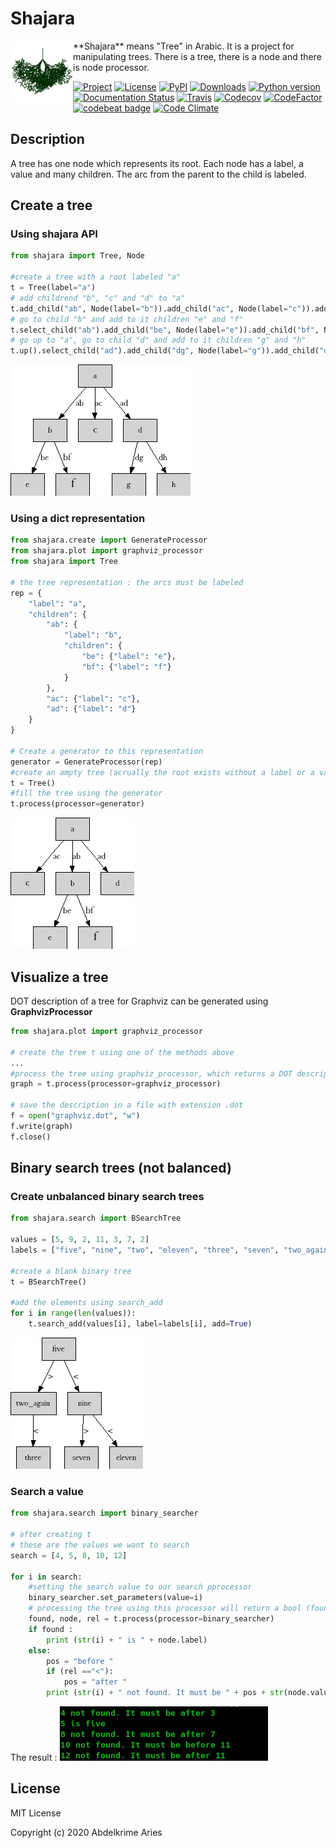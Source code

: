 # Shajara

<img align="left" src="assets/shajara-logo.svg" width="100" height="100">
**Shajara** means "Tree" in Arabic.
It is a project for manipulating trees.
There is a tree, there is a node and there is node processor.

[![Project](https://img.shields.io/badge/Project-Shajara-0BDA51.svg?style=plastic)](https://kariminf.github.io/shajara/)
[![License](https://img.shields.io/badge/License-MIT-0BDA51.svg?style=plastic)](https://opensource.org/licenses/MIT)
[![PyPI](https://img.shields.io/pypi/v/shajara.svg?style=plastic)](https://pypi.python.org/pypi/shajara)
[![Downloads](https://img.shields.io/pypi/dm/shajara.svg?style=plastic)](https://pypi.org/project/shajara/)
[![Python version](https://img.shields.io/pypi/pyversions/shajara.svg?style=plastic)](https://pypi.org/project/shajara/)
[![Documentation Status](https://readthedocs.org/projects/shajara/badge/?version=latest)](https://shajara.readthedocs.io/en/latest/?badge=latest)
[![Travis](https://img.shields.io/travis/kariminf/shajara.svg?style=plastic)](https://travis-ci.org/kariminf/shajara)
[![Codecov](https://img.shields.io/codecov/c/github/kariminf/shajara.svg?style=plastic)](https://codecov.io/gh/kariminf/shajara)
[![CodeFactor](https://www.codefactor.io/repository/github/kariminf/shajara/badge/master)](https://www.codefactor.io/repository/github/kariminf/shajara/overview/master)
[![codebeat badge](https://codebeat.co/badges/9ea7f2f7-58cb-4df9-b4b7-33d33aee07aa)](https://codebeat.co/projects/github-com-kariminf-shajara-master)
[![Code Climate](https://img.shields.io/codeclimate/maintainability-percentage/kariminf/shajara.svg?style=plastic)](https://codeclimate.com/github/kariminf/shajara/)
<br clear="left"/>

## Description

A tree has one node which represents its root.
Each node has a label, a value and many children.
The arc from the parent to the child is labeled.


## Create a tree

### Using shajara API

```python
from shajara import Tree, Node

#create a tree with a root labeled "a"
t = Tree(label="a")
# add childrend "b", "c" and "d" to "a"
t.add_child("ab", Node(label="b")).add_child("ac", Node(label="c")).add_child("ad", Node(label="d"))
# go to child "b" and add to it children "e" and "f"
t.select_child("ab").add_child("be", Node(label="e")).add_child("bf", Node(label="f"))
# go up to "a", go to child "d" and add to it children "g" and "h"
t.up().select_child("ad").add_child("dg", Node(label="g")).add_child("dh", Node(label="h"))
```

![](assets/readme/shajara_api.png)

### Using a dict representation

```python
from shajara.create import GenerateProcessor
from shajara.plot import graphviz_processor
from shajara import Tree

# the tree representation : the arcs must be labeled
rep = {
    "label": "a",
    "children": {
        "ab": {
            "label": "b",
            "children": {
                "be": {"label": "e"},
                "bf": {"label": "f"}
            }
        },
        "ac": {"label": "c"},
        "ad": {"label": "d"}
    }
}

# Create a generator to this representation
generator = GenerateProcessor(rep)
#create an ampty tree (acrually the root exists without a label or a value)
t = Tree()
#fill the tree using the generator
t.process(processor=generator)
```

![](assets/readme/generate_api.png)

## Visualize a tree

DOT description of a tree for Graphviz can be generated using **GraphvizProcessor**

```python
from shajara.plot import graphviz_processor

# create the tree t using one of the methods above
...
#process the tree using graphviz_processor, which returns a DOT description (string)
graph = t.process(processor=graphviz_processor)

# save the description in a file with extension .dot
f = open("graphviz.dot", "w")
f.write(graph)
f.close()

```

## Binary search trees (not balanced)

### Create unbalanced binary search trees

```python
from shajara.search import BSearchTree

values = [5, 9, 2, 11, 3, 7, 2]
labels = ["five", "nine", "two", "eleven", "three", "seven", "two_again"]

#create a blank binary tree
t = BSearchTree()

#add the elements using search_add
for i in range(len(values)):
    t.search_add(values[i], label=labels[i], add=True)

```

![](assets/readme/bsearch_api.png)

### Search a value

```python
from shajara.search import binary_searcher

# after creating t
# these are the values we want to search
search = [4, 5, 8, 10, 12]

for i in search:
    #setting the search value to our search pprocessor
    binary_searcher.set_parameters(value=i)
    # processing the tree using this processor will return a bool (found or not), a node (if found: the node with the value; else the node with the nearest value) and a relationship ("=", ">", "<")
    found, node, rel = t.process(processor=binary_searcher)
    if found :
        print (str(i) + " is " + node.label)
    else:
        pos = "before "
        if (rel =="<"):
            pos = "after "
        print (str(i) + " not found. It must be " + pos + str(node.value))

```
The result :
![](assets/readme/bsearch_api_res.png)


## License

MIT License

Copyright (c) 2020 Abdelkrime Aries
